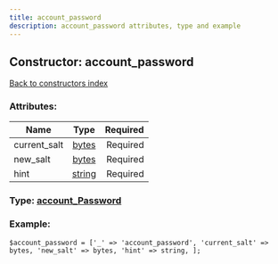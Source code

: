 ```yaml
---
title: account_password
description: account_password attributes, type and example
---
```

## Constructor: account\_password  
[Back to constructors index](index.md)



### Attributes:

| Name     |    Type       | Required |
|----------|:-------------:|---------:|
|current\_salt|[bytes](../types/bytes.md) | Required|
|new\_salt|[bytes](../types/bytes.md) | Required|
|hint|[string](../types/string.md) | Required|



### Type: [account\_Password](../types/account_Password.md)


### Example:

```
$account_password = ['_' => 'account_password', 'current_salt' => bytes, 'new_salt' => bytes, 'hint' => string, ];
```  

